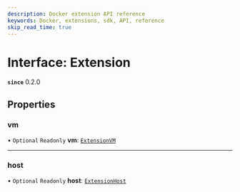 ```yaml
---
description: Docker extension API reference
keywords: Docker, extensions, sdk, API, reference
skip_read_time: true
---
```


# Interface: Extension

**`since`** 0.2.0

## Properties

### vm

• `Optional` `Readonly` **vm**: [`ExtensionVM`](ExtensionVM.md)

___

### host

• `Optional` `Readonly` **host**: [`ExtensionHost`](ExtensionHost.md)
